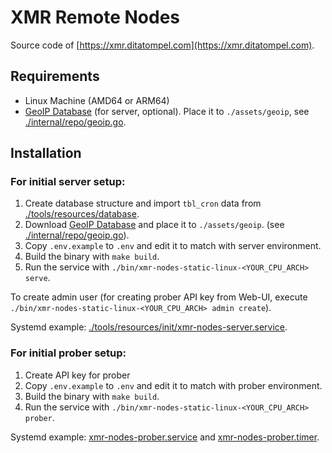 # XMR Remote Nodes

Source code of [https://xmr.ditatompel.com](https://xmr.ditatompel.com).

## Requirements

- Linux Machine (AMD64 or ARM64)
- [GeoIP Database](https://dev.maxmind.com/geoip/geoip2/geolite2/) (for server, optional). Place it to `./assets/geoip`, see [./internal/repo/geoip.go](./internal/repo/geoip.go).

## Installation

### For initial server setup:

1. Create database structure and import `tbl_cron` data from [./tools/resources/database](./tools/resources/database).
2. Download [GeoIP Database](https://dev.maxmind.com/geoip/geoip2/geolite2/) and place it to `./assets/geoip`. (see [./internal/repo/geoip.go](./internal/repo/geoip.go)).
3. Copy `.env.example` to `.env` and edit it to match with server environment.
4. Build the binary with `make build`.
5. Run the service with `./bin/xmr-nodes-static-linux-<YOUR_CPU_ARCH> serve`.

To create admin user (for creating prober API key from Web-UI, execute `./bin/xmr-nodes-static-linux-<YOUR_CPU_ARCH> admin create`).

Systemd example: [./tools/resources/init/xmr-nodes-server.service](./tools/resources/init/xmr-nodes-server.service).

### For initial prober setup:

1. Create API key for prober
2. Copy `.env.example` to `.env` and edit it to match with prober environment.
3. Build the binary with `make build`.
4. Run the service with `./bin/xmr-nodes-static-linux-<YOUR_CPU_ARCH> prober`.

Systemd example: [xmr-nodes-prober.service](./tools/resources/init/xmr-nodes-prober.service) and [xmr-nodes-prober.timer](./tools/resources/init/xmr-nodes-prober.timer).

